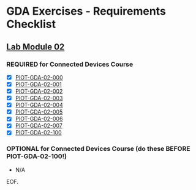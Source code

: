 # GDA Exercises - Requirements Checklist

## [Lab Module 02](https://github.com/orgs/programming-the-iot/projects/1#column-9974938)

### REQUIRED for Connected Devices Course

- [x] [PIOT-GDA-02-000](https://github.com/programming-the-iot/book-exercise-tasks/issues/39)
- [x] [PIOT-GDA-02-001](https://github.com/programming-the-iot/book-exercise-tasks/issues/49)
- [x] [PIOT-GDA-02-002](https://github.com/programming-the-iot/book-exercise-tasks/issues/48)
- [x] [PIOT-GDA-02-003](https://github.com/programming-the-iot/book-exercise-tasks/issues/45)
- [x] [PIOT-GDA-02-004](https://github.com/programming-the-iot/book-exercise-tasks/issues/69)
- [x] [PIOT-GDA-02-005](https://github.com/programming-the-iot/book-exercise-tasks/issues/47)
- [x] [PIOT-GDA-02-006](https://github.com/programming-the-iot/book-exercise-tasks/issues/46)
- [x] [PIOT-GDA-02-007](https://github.com/programming-the-iot/book-exercise-tasks/issues/44)
- [x] [PIOT-GDA-02-100](https://github.com/programming-the-iot/book-exercise-tasks/issues/37)

### OPTIONAL for Connected Devices Course (do these BEFORE PIOT-GDA-02-100!)

- N/A

EOF.
